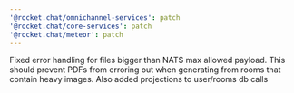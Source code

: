 ```yaml
---
'@rocket.chat/omnichannel-services': patch
'@rocket.chat/core-services': patch
'@rocket.chat/meteor': patch
---
```


Fixed error handling for files bigger than NATS max allowed payload. This should prevent PDFs from erroring out when generating from rooms that contain heavy images. Also added projections to user/rooms db calls
